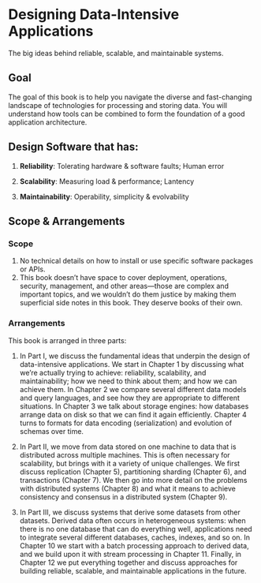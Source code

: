 # Designing Data-Intensive Applications
The big ideas behind reliable, scalable, and maintainable systems. 

## Goal
The goal of this book is to help you navigate the diverse and fast-changing landscape of technologies for processing and storing data. You will understand how tools can be combined to form the foundation of a good application architecture. 

## Design Software that has:

1. **Reliability**: Tolerating hardware & software faults; Human error

2. **Scalability**: Measuring load & performance; Lantency

3. **Maintainability**: Operability, simplicity & evolvability


## Scope & Arrangements

### Scope
1. No technical details on how to install or use specific software packages or APIs. 
2. This  book  doesn’t  have  space  to  cover  deployment, operations,  security,  management,  and  other  areas—those  are  complex  and  important topics, and we wouldn’t do them justice by making them superficial side notes in this book. They deserve books of their own.

### Arrangements
This book is arranged in three parts:  

1. In  Part  I,  we  discuss  the  fundamental  ideas  that  underpin  the  design  of data-intensive  applications.  We  start  in  Chapter  1  by  discussing  what  we’re  actually
trying  to  achieve:  reliability,  scalability,  and  maintainability;  how  we  need  to think about them; and how we can achieve them. In Chapter 2 we compare several different data models and query languages, and see how they are appropriate to different situations. In Chapter 3 we talk about storage engines: how databases arrange  data  on  disk  so  that  we  can  find  it  again  efficiently.  Chapter  4  turns  to formats for data encoding (serialization) and evolution of schemas over time.

2. In Part II, we move from data stored on one machine to data that is distributed across  multiple  machines.  This  is  often  necessary  for  scalability,  but  brings  with it  a  variety  of  unique  challenges.  We  first  discuss  replication  (Chapter  5),  partitioning sharding  (Chapter  6),  and  transactions  (Chapter  7).  We  then  go  into more  detail  on  the  problems  with  distributed  systems  (Chapter  8)  and  what  it means to achieve consistency and consensus in a distributed system (Chapter 9).

3. In  Part  III,  we  discuss  systems  that  derive  some  datasets  from  other  datasets. Derived data often occurs in heterogeneous systems: when there is no one database  that  can  do  everything  well,  applications  need  to  integrate  several  different databases,  caches,  indexes,  and  so  on.  In  Chapter  10  we  start  with  a  batch  processing approach to derived data, and we build upon it with stream processing in Chapter  11.  Finally,  in  Chapter  12  we  put  everything  together  and  discuss approaches  for  building  reliable,  scalable,  and  maintainable  applications  in  the future.

